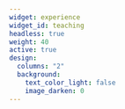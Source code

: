 ```yaml
---
widget: experience
widget_id: teaching
headless: true
weight: 40
active: true
design:
  columns: "2"
  background:
    text_color_light: false
    image_darken: 0
---
```

